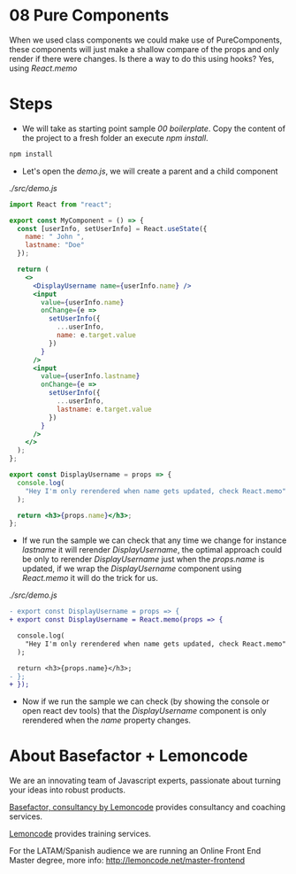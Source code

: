 # 08 Pure Components

When we used class components we could make use of PureComponents, these
components will just make a shallow compare of the props and only render
if there were changes. Is there a way to do this using hooks? Yes,
using _React.memo_

# Steps

- We will take as starting point sample _00 boilerplate_. Copy the content of the
  project to a fresh folder an execute _npm install_.

```bash
npm install
```

- Let's open the _demo.js_, we will create a parent and a child component

_./src/demo.js_

```jsx
import React from "react";

export const MyComponent = () => {
  const [userInfo, setUserInfo] = React.useState({
    name: " John ",
    lastname: "Doe"
  });

  return (
    <>
      <DisplayUsername name={userInfo.name} />
      <input
        value={userInfo.name}
        onChange={e =>
          setUserInfo({
            ...userInfo,
            name: e.target.value
          })
        }
      />
      <input
        value={userInfo.lastname}
        onChange={e =>
          setUserInfo({
            ...userInfo,
            lastname: e.target.value
          })
        }
      />
    </>
  );
};

export const DisplayUsername = props => {
  console.log(
    "Hey I'm only rerendered when name gets updated, check React.memo"
  );

  return <h3>{props.name}</h3>;
};
```

- If we run the sample we can check that any time we change for instance
  _lastname_ it will rerender _DisplayUsername_, the optimal approach
  could be only to rerender _DisplayUsername_ just when the _props.name_
  is updated, if we wrap the _DisplayUsername_ component using _React.memo_
  it will do the trick for us.

_./src/demo.js_

```diff
- export const DisplayUsername = props => {
+ export const DisplayUsername = React.memo(props => {

  console.log(
    "Hey I'm only rerendered when name gets updated, check React.memo"
  );

  return <h3>{props.name}</h3>;
- };
+ });
```

- Now if we run the sample we can check (by showing the console or open react dev
  tools) that the _DisplayUsername_ component is only rerendered when the _name_ property
  changes.

# About Basefactor + Lemoncode

We are an innovating team of Javascript experts, passionate about turning your ideas into robust products.

[Basefactor, consultancy by Lemoncode](http://www.basefactor.com) provides consultancy and coaching services.

[Lemoncode](http://lemoncode.net/services/en/#en-home) provides training services.

For the LATAM/Spanish audience we are running an Online Front End Master degree, more info: http://lemoncode.net/master-frontend

